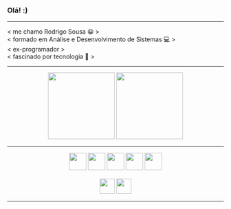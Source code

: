 ### Olá! :)

<hr>

< me chamo Rodrigo Sousa 😀 > <br>
< formado em Análise e Desenvolvimento de Sistemas 💻 > <br>
< ex-programador > <br>
< fascinado por tecnologia 🚀 > <br>

<hr>

<div align="center">
  <img height="155em" src="https://github-readme-stats.vercel.app/api?username=rodzhttp&show_icons=true&theme=gotham&include_all_commits=true&count_private=true"/>
  <img height="155em" src="https://github-readme-stats.vercel.app/api/top-langs/?username=rodzhttp&layout=compact&langs_count=7&theme=gotham"/>
</div>

<hr>
  
<div align="center">
  <img height="40em" src="https://cdn.jsdelivr.net/gh/devicons/devicon/icons/react/react-original-wordmark.svg" />
  <img height="40em" src="https://img.shields.io/badge/JavaScript-F7DF1E?style=for-the-badge&logo=javascript&logoColor=black">
  <img height="40em" src="https://img.shields.io/badge/HTML5-E34F26?style=for-the-badge&logo=html5&logoColor=white">
  <img height="40em" src="https://img.shields.io/badge/CSS-239120?&style=for-the-badge&logo=css3&logoColor=white">
  <img height="40em" src="https://cdn.jsdelivr.net/gh/devicons/devicon/icons/photoshop/photoshop-line.svg">
</div>

<br>

<div align="center">
<a href="https://www.linkedin.com/in/rodrigo-sousa-a086341b2/" target="_blank"><img height="35em" src="https://img.shields.io/badge/LinkedIn-0077B5?style=for-the-badge&logo=linkedin&logoColor=white" target="_blank"></a>
<a href="https://www.instagram.com/rodzsk8" target="_blank"><img height="35em" src="https://img.shields.io/badge/-Instagram-%23E4405F?style=for-the-badge&logo=instagram&logoColor=white" target="_blank"></a>
</div>

<!-- <hr> -->

<div align="center">
  
<!-- ![Snake animation](https://github.com/rodzhttp/rodzhttp/blob/output/github-contribution-grid-snake.svg) -->
  
</div>

<hr>
